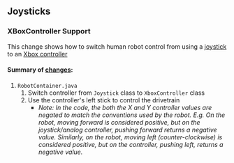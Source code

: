 ## Joysticks
### XBoxController Support
This change shows how to switch human robot control from using a [joystick](https://docs.wpilib.org/en/stable/docs/software/basic-programming/joystick.html#joystick-class) to an [Xbox controller](https://docs.wpilib.org/en/stable/docs/software/basic-programming/joystick.html#xboxcontroller-class)

#### Summary of [changes](https://github.com/BHSRobotix/RomiTutorial2023/commit/2d0e5db95ad63b1d7db1d2059964cee6f1c9e236?diff=split):
1. `RobotContainer.java`
    1. Switch controller from `Joystick` class to `XboxController` class
    1. Use the controller's left stick to control the drivetrain
        * *Note: In the code, the both the X and Y controller values are negated to match the conventions used by the robot.  E.g. On the robot, moving forward is considered positive, but on the joystick/analog controller, pushing forward returns a negative value.  Similarly, on the robot, moving left (counter-clockwise) is considered positive, but on the controller, pushing left, returns a negative value.*
